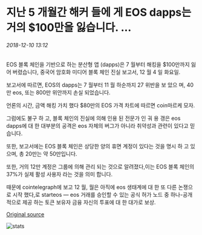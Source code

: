 # 지난 5 개월간 해커 들에 게 EOS dapps는 거의 $100만을 잃습니다. ...

###### 2018-12-10 13:12

EOS 블록 체인을 기반으로 하는 분산형 앱 (dapps)은 7 월부터 해킹을 $100만까지 잃어 버렸습니다, 중국어 암호화 미디어 블록 체인 진실 보고서, 12 월 4 일 화요일.

보고서에 따르면, EOS의 dapps는 7 월부터 11 월 하순까지 27 위반을 보 았으 며, 40만 eos, 또는 800만 위안까지 손실 되었습니다.

언론의 시간, 금액 해킹 가치 했다 $80만의 EOS 가격 차트에 따르면 coin마르케 모자.

그럼에도 불구 하 고, 블록 체인의 진실에 의해 인용 된 전문가 인 궈 용 갱은 eos dapps에 대 한 대부분의 공격은 eos 자체의 버그가 아니라 취약성과 관련이 있다고 믿습니다.

또한, 보고서에는 EOS 블록 체인은 상당한 양의 휴면 계정이 있다는 것을 명시 하 고 있으며, 총 20만는 약 50만입니다.

또한, 거의 12만 계정은 그룹에 의해 관리 되는 것으로 알려졌다,이는 EOS 블록 체인의 37%가 실제 활성 사용자 라는 것을 의미 합니다.

때문에 cointelegraph에 보고 12 월, 월은 아직에 eos 생태계에 대 한 또 다른 논쟁으로 시작 했다,로 starteos — eos 거래를 승인할 수 있는 공식 허가 노드 중 하나-공개적으로 제공 하는 토큰 보유자 금융 자신의 투표에 대 한 대가로 보상.

[Original source](https://cointelegraph.com/news/eos-dapps-lose-almost-1-million-to-hackers-over-the-last-five-months)

![stats](https://c.statcounter.com/11760860/0/a89fa40b/1/ "stats")